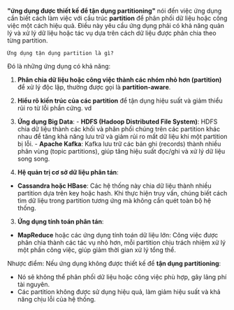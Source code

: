 **"ứng dụng được thiết kế để tận dụng partitioning"** nói đến việc ứng dụng cần biết cách làm việc với cấu trúc **partition** để phân phối dữ liệu hoặc công việc một cách hiệu quả. Điều này yêu cầu ứng dụng phải có khả năng quản lý và xử lý dữ liệu hoặc tác vụ dựa trên cách dữ liệu được phân chia theo từng partition.

    Ứng dụng tận dụng partition là gì?

   Đó là những ứng dụng có khả năng: 
1. **Phân chia dữ liệu hoặc công việc thành các nhóm nhỏ hơn (partition)** để xử lý độc lập, thường được gọi là **partition-aware**.

2. **Hiểu rõ kiến trúc của các partition** để tận dụng hiệu suất và giảm thiểu rủi ro từ lỗi phần cứng.
  vd    
1. **Ứng dụng Big Data**: - **HDFS (Hadoop Distributed File System)**:
HDFS chia dữ liệu thành các khối và phân phối chúng trên các partition khác nhau để tăng khả năng lưu trữ và giảm rủi ro mất dữ liệu khi một partition bị lỗi. - **Apache Kafka**:
Kafka lưu trữ các bản ghi (records) thành nhiều phân vùng (topic partitions), giúp tăng hiệu suất đọc/ghi và xử lý dữ liệu song song.

2. **Hệ quản trị cơ sở dữ liệu phân tán**:
- **Cassandra hoặc HBase**:
Các hệ thống này chia dữ liệu thành nhiều partition dựa trên key hoặc hash. Khi thực hiện truy vấn, chúng biết cách tìm dữ liệu trong partition tương ứng mà không cần quét toàn bộ hệ thống.

3. **Ứng dụng tính toán phân tán**:
- **MapReduce** hoặc các ứng dụng tính toán dữ liệu lớn:
Công việc được phân chia thành các tác vụ nhỏ hơn, mỗi partition chịu trách nhiệm xử lý một phần công việc, giúp giảm thời gian xử lý tổng thể.

Nhược điểm:
Nếu ứng dụng không được thiết kế để **tận dụng partitioning**:
- Nó sẽ không thể phân phối dữ liệu hoặc công việc phù hợp, gây lãng phí tài nguyên.
- Các partition không được sử dụng hiệu quả, làm giảm hiệu suất và khả năng chịu lỗi của hệ thống.
